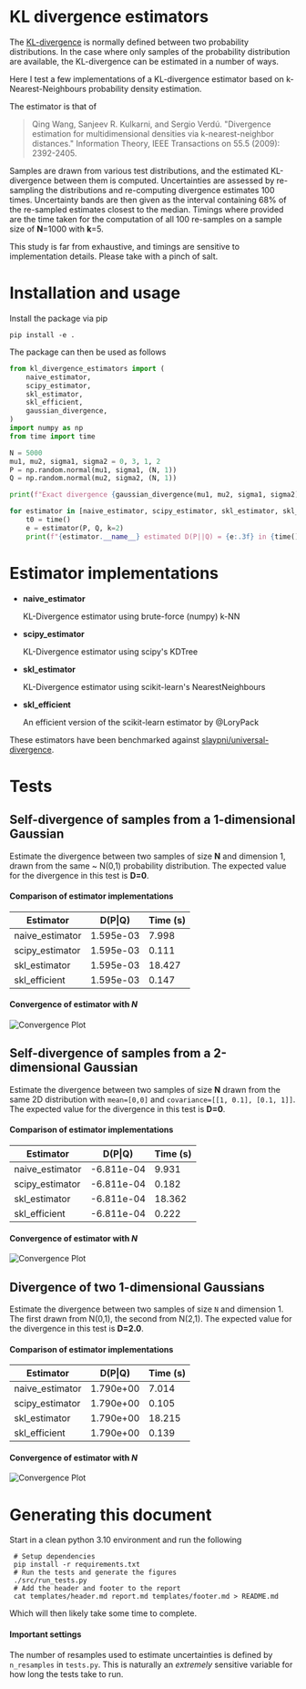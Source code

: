 # KL divergence estimators

The [KL-divergence](https://en.wikipedia.org/wiki/Kullback%E2%80%93Leibler_divergence)
is normally defined between two probability distributions. In the case where
only samples of the probability distribution are available, the KL-divergence can
be estimated in a number of ways.

Here I test a few implementations of a KL-divergence estimator based on
k-Nearest-Neighbours probability density estimation.

The estimator is that of 

> Qing Wang, Sanjeev R. Kulkarni, and Sergio Verdú. 
> "Divergence estimation for multidimensional densities via k-nearest-neighbor distances." 
> Information Theory, IEEE Transactions on 55.5 (2009): 2392-2405.

Samples are drawn from various test distributions, and the estimated
KL-divergence between them is computed. Uncertainties are assessed by
re-sampling the distributions and re-computing divergence estimates 100 times.
Uncertainty bands are then given as the interval containing 68% of the
re-sampled estimates closest to the median. Timings where provided are the time
taken for the computation of all 100 re-samples on a sample size of **N**=1000
with **k**=5.

This study is far from exhaustive, and timings are sensitive to implementation
details. Please take with a pinch of salt.

# Installation and usage

Install the package via pip

```Shell
pip install -e .
```

The package can then be used as follows

```Python
from kl_divergence_estimators import (
    naive_estimator,
    scipy_estimator,
    skl_estimator,
    skl_efficient,
    gaussian_divergence,
)
import numpy as np
from time import time

N = 5000
mu1, mu2, sigma1, sigma2 = 0, 3, 1, 2
P = np.random.normal(mu1, sigma1, (N, 1))
Q = np.random.normal(mu2, sigma2, (N, 1))

print(f"Exact divergence {gaussian_divergence(mu1, mu2, sigma1, sigma2)}")

for estimator in [naive_estimator, scipy_estimator, skl_estimator, skl_efficient]:
    t0 = time()
    e = estimator(P, Q, k=2)
    print(f"{estimator.__name__} estimated D(P||Q) = {e:.3f} in {time()-t0:.3f}s")
```


# Estimator implementations


 - **naive_estimator**

   KL-Divergence estimator using brute-force (numpy) k-NN

 - **scipy_estimator**

   KL-Divergence estimator using scipy's KDTree

 - **skl_estimator**

   KL-Divergence estimator using scikit-learn's NearestNeighbours

 - **skl_efficient**

   An efficient version of the scikit-learn estimator by @LoryPack


These estimators have been benchmarked against [slaypni/universal-divergence](https://github.com/slaypni/universal-divergence).

# Tests



## Self-divergence of samples from a 1-dimensional Gaussian
Estimate the divergence between two samples of size **N** and dimension
    1, drawn from the same ~ N(0,1) probability distribution.
The expected value for the divergence in this test is **D=0**.

#### Comparison of estimator implementations 

|    Estimator    |  D(P\|Q) | Time (s)|
|-----------------|----------|---------|
|naive_estimator  | 1.595e-03|7.998|
|scipy_estimator  | 1.595e-03|0.111|
|skl_estimator    | 1.595e-03|18.427|
|skl_efficient    | 1.595e-03|0.147|

#### Convergence of estimator with *N*
![Convergence Plot](figures/self_divergence_1d_convergence.png)



## Self-divergence of samples from a 2-dimensional Gaussian
Estimate the divergence between two samples of size **N** drawn
    from the same 2D distribution with
    `mean=[0,0]` and `covariance=[[1, 0.1], [0.1, 1]]`.
The expected value for the divergence in this test is **D=0**.

#### Comparison of estimator implementations 

|    Estimator    |  D(P\|Q) | Time (s)|
|-----------------|----------|---------|
|naive_estimator  |-6.811e-04|9.931|
|scipy_estimator  |-6.811e-04|0.182|
|skl_estimator    |-6.811e-04|18.362|
|skl_efficient    |-6.811e-04|0.222|

#### Convergence of estimator with *N*
![Convergence Plot](figures/self_divergence_2d_convergence.png)



## Divergence of two 1-dimensional Gaussians
Estimate the divergence between two samples of size `N` and dimension
    1. The first drawn from N(0,1), the second from N(2,1).
The expected value for the divergence in this test is **D=2.0**.

#### Comparison of estimator implementations 

|    Estimator    |  D(P\|Q) | Time (s)|
|-----------------|----------|---------|
|naive_estimator  | 1.790e+00|7.014|
|scipy_estimator  | 1.790e+00|0.105|
|skl_estimator    | 1.790e+00|18.215|
|skl_efficient    | 1.790e+00|0.139|

#### Convergence of estimator with *N*
![Convergence Plot](figures/gaussian_divergence_1d_convergence.png)

# Generating this document

Start in a clean python 3.10 environment and run the following

```Shell
 # Setup dependencies
 pip install -r requirements.txt
 # Run the tests and generate the figures
 ./src/run_tests.py
 # Add the header and footer to the report
 cat templates/header.md report.md templates/footer.md > README.md
```

Which will then likely take some time to complete.

#### Important settings

The number of resamples used to estimate uncertainties is defined by
`n_resamples` in `tests.py`. This is naturally an *extremely* sensitive variable
for how long the tests take to run.

